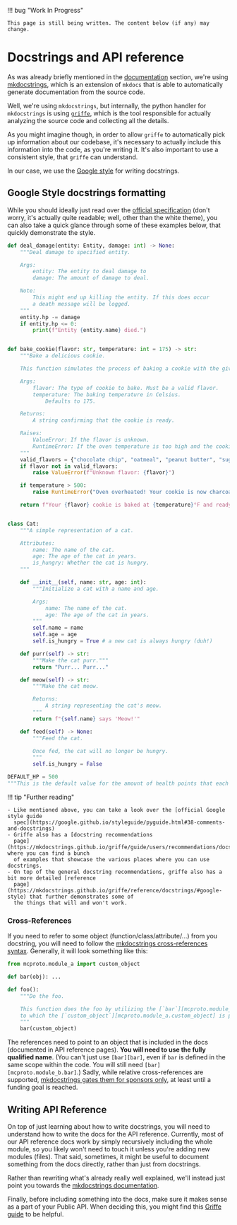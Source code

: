 !!! bug "Work In Progress"

    This page is still being written. The content below (if any) may change.

# Docstrings and API reference

As was already briefly mentioned in the [documentation](./documentation.md) section, we're using
[mkdocstrings](https://mkdocstrings.github.io/), which is an extension of `mkdocs` that is able to automatically
generate documentation from the source code.

Well, we're using `mkdocstrings`, but internally, the python handler for `mkdocstrings` is using
[`griffe`](https://mkdocstrings.github.io/griffe/), which is the tool responsible for actually analyzing the source
code and collecting all the details.

As you might imagine though, in order to allow `griffe` to automatically pick up information about our codebase, it's
necessary to actually include this information into the code, as you're writing it. It's also important to use a
consistent style, that `griffe` can understand.

In our case, we use the [Google style](https://google.github.io/styleguide/pyguide.html#38-comments-and-docstrings) for
writing docstrings.

## Google Style docstrings formatting

While you should ideally just read over the [official
specification](https://google.github.io/styleguide/pyguide.html#38-comments-and-docstrings) (don't worry, it's actually
quite readable; well, other than the white theme), you can also take a quick glance through some of these examples
below, that quickly demonstrate the style.

```python
def deal_damage(entity: Entity, damage: int) -> None:
    """Deal damage to specified entity.

    Args:
        entity: The entity to deal damage to
        damage: The amount of damage to deal.

    Note:
        This might end up killing the entity. If this does occur
        a death message will be logged.
    """
    entity.hp -= damage
    if entity.hp <= 0:
        print(f"Entity {entity.name} died.")


def bake_cookie(flavor: str, temperature: int = 175) -> str:
    """Bake a delicious cookie.

    This function simulates the process of baking a cookie with the given flavor.

    Args:
        flavor: The type of cookie to bake. Must be a valid flavor.
        temperature: The baking temperature in Celsius.
            Defaults to 175.

    Returns:
        A string confirming that the cookie is ready.

    Raises:
        ValueError: If the flavor is unknown.
        RuntimeError: If the oven temperature is too high and the cookie burns.
    """
    valid_flavors = {"chocolate chip", "oatmeal", "peanut butter", "sugar"}
    if flavor not in valid_flavors:
        raise ValueError(f"Unknown flavor: {flavor}")

    if temperature > 500:
        raise RuntimeError("Oven overheated! Your cookie is now charcoal.")

    return f"Your {flavor} cookie is baked at {temperature}°F and ready to eat!"


class Cat:
    """A simple representation of a cat.

    Attributes:
        name: The name of the cat.
        age: The age of the cat in years.
        is_hungry: Whether the cat is hungry.
    """

    def __init__(self, name: str, age: int):
        """Initialize a cat with a name and age.

        Args:
            name: The name of the cat.
            age: The age of the cat in years.
        """
        self.name = name
        self.age = age
        self.is_hungry = True # a new cat is always hungry (duh!)

    def purr(self) -> str:
        """Make the cat purr."""
        return "Purr... Purr..."

    def meow(self) -> str:
        """Make the cat meow.

        Returns:
            A string representing the cat's meow.
        """
        return f"{self.name} says 'Meow!'"

    def feed(self) -> None:
        """Feed the cat.

        Once fed, the cat will no longer be hungry.
        """
        self.is_hungry = False

DEFAULT_HP = 500
"""This is the default value for the amount of health points that each entity will have."""
```

!!! tip "Further reading"

    - Like mentioned above, you can take a look over the [official Google style guide
      spec](https://google.github.io/styleguide/pyguide.html#38-comments-and-docstrings)
    - Griffe also has a [docstring recommendations
      page](https://mkdocstrings.github.io/griffe/guide/users/recommendations/docstrings/), where you can find a bunch
      of examples that showcase the various places where you can use docstrings.
    - On top of the general docstring recommendations, griffe also has a bit more detailed [reference
      page](https://mkdocstrings.github.io/griffe/reference/docstrings/#google-style) that further demonstrates some of
      the things that will and won't work.

### Cross-References

If you need to refer to some object (function/class/attribute/...) from you docstring, you will need to follow the
[mkdocstrings cross-references syntax](https://mkdocstrings.github.io/usage/#cross-references). Generally, it will look
something like this:

```python title="mcproto/module_b.py"
from mcproto.module_a import custom_object

def bar(obj): ...

def foo():
    """Do the foo.

    This function does the foo by utilizing the [`bar`][mcproto.module_b.bar] method,
    to which the [`custom_object`][mcproto.module_a.custom_object] is passed.
    """
    bar(custom_object)
```

The references need to point to an object that is included in the docs (documented in API reference pages). **You will
need to use the fully qualified name**. (You can't just use `[bar][bar]`, even if `bar` is defined in the same scope
within the code. You will still need `[bar][mcproto.module_b.bar]`.) Sadly, while relative cross-references are
supported, [mkdocstrings gates them for sponsors
only](https://mkdocstrings.github.io/python/usage/configuration/docstrings/#relative_crossrefs), at least until a
funding goal is reached.

## Writing API Reference

On top of just learning about how to write docstrings, you will need to understand how to write the docs for the API
reference. Currently, most of our API reference docs work by simply recursively including the whole module, so you
likely won't need to touch it unless you're adding new modules (files). That said, sometimes, it might be useful to
document something from the docs directly, rather than just from docstrings.

Rather than rewriting what's already really well explained, we'll instead just point you towards the [mkdocstrings
documentation](https://mkdocstrings.github.io/usage/).

Finally, before including something into the docs, make sure it makes sense as a part of your Public API. When deciding
this, you might find this [Griffe
guide](https://mkdocstrings.github.io/griffe/guide/users/recommendations/public-apis/) to be helpful.
